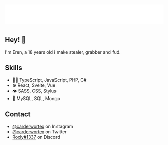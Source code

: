 <h1 align="center">
  <img src="https://raw.githubusercontent.com/martonlederer/martonlederer/master/name.svg" alt="Marton Lederer" />
</h1>

## Hey! 👋
I'm Eren, a 18 years old i make stealer, grabber and fud.

## Skills
- 👨‍💻 TypeScript, JavaScript, PHP, C#
- ⚙️ React, Svelte, Vue
- 👁️ SASS, CSS, Stylus
- 💽 MySQL, SQL, Mongo

## Contact
- [@carderwortex](https://www.instagram.com/carderwortex/) on Instagram
- [@carderwortex](https://twitter.com/Carderwortex) on Twitter
- [Roxly#1337](./) on Discord
<!---
Erwortex/Erwortex is a ✨ special ✨ repository because its `README.md` (this file) appears on your GitHub profile.
You can click the Preview link to take a look at your changes.
--->
